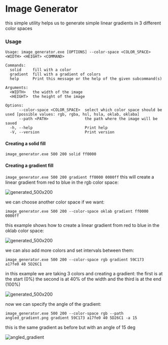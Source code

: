 # Image Generator
this simple utility helps us to generate simple linear gradients in 3 different color spaces

### Usage
```
Usage: image_generator.exe [OPTIONS] --color-space <COLOR_SPACE> <WIDTH> <HEIGHT> <COMMAND>

Commands:
  solid     fill with a color
  gradient  fill with a gradient of colors
  help      Print this message or the help of the given subcommand(s)

Arguments:
  <WIDTH>   the width of the image
  <HEIGHT>  the height of the image

Options:
      --color-space <COLOR_SPACE>  select which color space should be used [possible values: rgb, rgba, hsl, hsla, oklab, oklaba]
      --path <PATH>                the path where the image will be saved
  -h, --help                       Print help
  -V, --version                    Print version
```
#### Creating a solid fill
<code>image_generator.exe 500 200 solid ff0000</code>

#### Creating a gradient fill
<code>image_generator.exe 500 200 gradient ff0000 0000ff</code> 
this will create a linear gradient from red to blue in the rgb color space:

![generated_500x200](https://github.com/Davide255/LVIE/assets/80689057/712df0b8-68f4-44ba-9a1e-c1c6e9784d1f)

we can choose another color space if we want:

<code>image_generator.exe 500 200 --color-space oklab gradient ff0000 0000ff</code> 

this example shows how to create a linear gradient from red to blue in the oklab color space:

![generated_500x200](https://github.com/Davide255/LVIE/assets/80689057/5b42a0fb-151a-4fd2-9d4a-851b2c5be586)

we can also add more colors and set intervals between them:

<code>image_generator.exe 500 200 --color-space rgb gradient 59C173 a17fe0 40 5D26C1</code> 

in this example we are taking 3 colors and creating a gradient: the first is at the start (0%) the second is at 40% of the width and the third is at the end (100%)

![generated_500x200](https://github.com/Davide255/LVIE/assets/80689057/cd89038c-8e53-4c7a-ab48-17463d8886f3)

now we can specify the angle of the gradient:

<code>image_generator.exe 500 200 --color-space rgb --path angled_gradient.png gradient 59C173 a17fe0 40 5D26C1 -a 15</code>

this is the same gradient as before but with an angle of 15 deg

![angled_gradient](https://github.com/Davide255/LVIE/assets/80689057/d6ceff8f-c9e1-4917-a693-ae732891016a)
